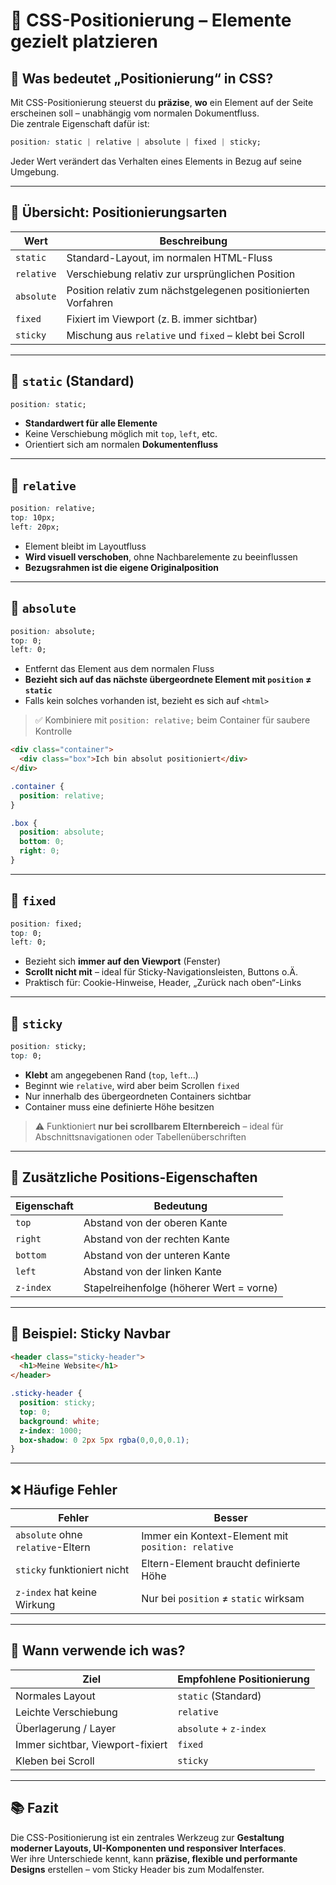 # 📍 CSS-Positionierung – Elemente gezielt platzieren

## 🧩 Was bedeutet „Positionierung“ in CSS?

Mit CSS-Positionierung steuerst du **präzise**, **wo** ein Element auf der Seite erscheinen soll – unabhängig vom normalen Dokumentfluss.  
Die zentrale Eigenschaft dafür ist:

```css
position: static | relative | absolute | fixed | sticky;
```

Jeder Wert verändert das Verhalten eines Elements in Bezug auf seine Umgebung.

---

## 🔸 Übersicht: Positionierungsarten

| Wert       | Beschreibung                                                 |
|------------|--------------------------------------------------------------|
| `static`   | Standard-Layout, im normalen HTML-Fluss                      |
| `relative` | Verschiebung relativ zur ursprünglichen Position             |
| `absolute` | Position relativ zum nächstgelegenen positionierten Vorfahren |
| `fixed`    | Fixiert im Viewport (z. B. immer sichtbar)                   |
| `sticky`   | Mischung aus `relative` und `fixed` – klebt bei Scroll       |

---

## 🔹 `static` (Standard)

```css
position: static;
```

- **Standardwert für alle Elemente**
- Keine Verschiebung möglich mit `top`, `left`, etc.
- Orientiert sich am normalen **Dokumentenfluss**

---

## 🔹 `relative`

```css
position: relative;
top: 10px;
left: 20px;
```

- Element bleibt im Layoutfluss  
- **Wird visuell verschoben**, ohne Nachbarelemente zu beeinflussen  
- **Bezugsrahmen ist die eigene Originalposition**

---

## 🔹 `absolute`

```css
position: absolute;
top: 0;
left: 0;
```

- Entfernt das Element aus dem normalen Fluss  
- **Bezieht sich auf das nächste übergeordnete Element mit `position` ≠ `static`**  
- Falls kein solches vorhanden ist, bezieht es sich auf `<html>`

> ✅ Kombiniere mit `position: relative;` beim Container für saubere Kontrolle

```html
<div class="container">
  <div class="box">Ich bin absolut positioniert</div>
</div>
```

```css
.container {
  position: relative;
}

.box {
  position: absolute;
  bottom: 0;
  right: 0;
}
```

---

## 🔹 `fixed`

```css
position: fixed;
top: 0;
left: 0;
```

- Bezieht sich **immer auf den Viewport** (Fenster)  
- **Scrollt nicht mit** – ideal für Sticky-Navigationsleisten, Buttons o.Ä.
- Praktisch für: Cookie-Hinweise, Header, „Zurück nach oben“-Links

---

## 🔹 `sticky`

```css
position: sticky;
top: 0;
```

- **Klebt** am angegebenen Rand (`top`, `left`...)  
- Beginnt wie `relative`, wird aber beim Scrollen `fixed`  
- Nur innerhalb des übergeordneten Containers sichtbar  
- Container muss eine definierte Höhe besitzen

> ⚠️ Funktioniert **nur bei scrollbarem Elternbereich** – ideal für Abschnittsnavigationen oder Tabellenüberschriften

---

## 📐 Zusätzliche Positions-Eigenschaften

| Eigenschaft | Bedeutung                                 |
|-------------|--------------------------------------------|
| `top`       | Abstand von der oberen Kante              |
| `right`     | Abstand von der rechten Kante             |
| `bottom`    | Abstand von der unteren Kante             |
| `left`      | Abstand von der linken Kante              |
| `z-index`   | Stapelreihenfolge (höherer Wert = vorne)  |

---

## 🎯 Beispiel: Sticky Navbar

```html
<header class="sticky-header">
  <h1>Meine Website</h1>
</header>
```

```css
.sticky-header {
  position: sticky;
  top: 0;
  background: white;
  z-index: 1000;
  box-shadow: 0 2px 5px rgba(0,0,0,0.1);
}
```

---

## ❌ Häufige Fehler

| Fehler                                | Besser                                             |
|---------------------------------------|----------------------------------------------------|
| `absolute` ohne `relative`-Eltern     | Immer ein Kontext-Element mit `position: relative` |
| `sticky` funktioniert nicht           | Eltern-Element braucht definierte Höhe             |
| `z-index` hat keine Wirkung           | Nur bei `position` ≠ `static` wirksam              |

---

## 🧠 Wann verwende ich was?

| Ziel                            | Empfohlene Positionierung |
|----------------------------------|----------------------------|
| Normales Layout                 | `static` (Standard)        |
| Leichte Verschiebung            | `relative`                 |
| Überlagerung / Layer            | `absolute` + `z-index`     |
| Immer sichtbar, Viewport-fixiert | `fixed`                   |
| Kleben bei Scroll               | `sticky`                   |

---

## 📚 Fazit

Die CSS-Positionierung ist ein zentrales Werkzeug zur **Gestaltung moderner Layouts, UI-Komponenten und responsiver Interfaces**.  
Wer ihre Unterschiede kennt, kann **präzise, flexible und performante Designs** erstellen – vom Sticky Header bis zum Modalfenster.